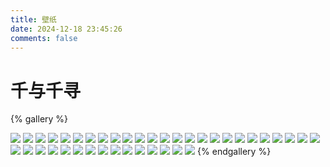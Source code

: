 ```yaml
---
title: 壁纸
date: 2024-12-18 23:45:26
comments: false
---
```

# 千与千寻

{% gallery %}


![](https://s2.loli.net/2024/12/18/XljzWfQHZtAqBbT.jpg)
![](https://s2.loli.net/2024/12/18/2jLAqQV6MsOutPh.webp)
![](https://s2.loli.net/2024/12/18/MnyJivTwkm85pAV.jpg)
![](https://s2.loli.net/2024/12/18/vjdx748KWcGslNf.webp)
![](https://s2.loli.net/2024/12/18/k7Ou14Nh23RcBEG.webp)
![](https://s2.loli.net/2024/12/18/kY2ahrc1TAMPZ7S.webp)
![](https://s2.loli.net/2024/12/18/MhYrioIf2uGl3cv.webp)
![](https://s2.loli.net/2024/12/18/wsvmnRirEkTfbLI.webp)
![](https://s2.loli.net/2024/12/18/tFJRBX2YuKwdxzs.webp)
![](https://s2.loli.net/2024/12/18/6E4MpW3xVIivLk7.webp)
![](https://s2.loli.net/2024/12/18/R7rztHybku8QDCp.webp)
![](https://s2.loli.net/2024/12/18/LyNr269eKQ73zij.webp)
![](https://s2.loli.net/2024/12/18/CD9hXYxbAV7lfWQ.webp)
![](https://s2.loli.net/2024/12/18/Vwe21CFMPtfmS9l.webp)
![](https://s2.loli.net/2024/12/18/qKGRpldrWQFYvEu.webp)
![](https://s2.loli.net/2024/12/18/ipgJehsTy7L38fV.webp)
![](https://s2.loli.net/2024/12/18/Zh2tIFuJkaPSTwM.webp)
![](https://s2.loli.net/2024/12/18/JF3qvI4g7XV1sQA.webp)
![](https://s2.loli.net/2024/12/18/D5Pd7yxfRlVLkrA.webp)
![](https://s2.loli.net/2024/12/18/7eVgKrRcvNJqaid.webp)
![](https://s2.loli.net/2024/12/18/MqZvzwQmFOUKj71.jpg)
![](https://s2.loli.net/2024/12/18/sFYZOWtPUNd92Le.webp)
![](https://s2.loli.net/2024/12/18/bENsgfpKC4dyTiG.webp)
![](https://s2.loli.net/2024/12/18/ip1IjErKZUyqRTL.webp)
![](https://s2.loli.net/2024/12/18/EGDNIOlusdPMWTB.webp)
![](https://s2.loli.net/2024/12/18/tsPhp4fmEXZkano.webp)
![](https://s2.loli.net/2024/12/18/cioLRQhWfCvO2XA.webp)
![](https://s2.loli.net/2024/12/18/1xTSIkzMsFhC5qa.jpg)
![](https://s2.loli.net/2024/12/18/m5dGcsoXzigOMnL.webp)
![](https://s2.loli.net/2024/12/18/CQpDMXAlW1NRBHe.jpg)
![](https://s2.loli.net/2024/12/18/dSrsLijuqOReo1X.jpg)
![](https://s2.loli.net/2024/12/18/YSnJd73Um1K6aOi.webp)
![](https://s2.loli.net/2024/12/18/BDSXnUsiHoF5hME.webp)
![](https://s2.loli.net/2024/12/18/GFiNP8txOfl9HQ3.webp)
![](https://s2.loli.net/2024/12/18/IijHQbalRcL8fPD.webp)
![](https://s2.loli.net/2024/12/18/1Bk6gIleDfsJ57Q.webp)
![](https://s2.loli.net/2024/12/18/PzSryZxsVKv5HcR.webp)
![](https://s2.loli.net/2024/12/18/tF4vDjQonRkZdch.webp)
![](https://s2.loli.net/2024/12/18/MOHzCbSGRJvP2U5.webp)
![](https://s2.loli.net/2024/12/18/SwBIEotR8Kd3Dbq.webp)
{% endgallery %}
